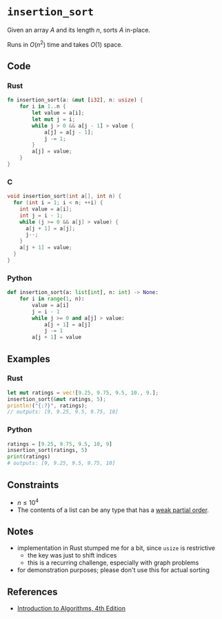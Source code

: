 # `insertion_sort`
Given an array $A$ and its length $n$, sorts $A$ in-place.

Runs in $O(n^{2})$ time and takes $O(1)$ space.

## Code
### Rust
```rust
fn insertion_sort(a: &mut [i32], n: usize) {
    for i in 1..n {
        let value = a[i];
        let mut j = i;
        while j > 0 && a[j - 1] > value {
            a[j] = a[j - 1];
            j -= 1;
        }
        a[j] = value;
    }
}
```

### C
```c
void insertion_sort(int a[], int n) {
  for (int i = 1; i < n; ++i) {
    int value = a[i];
    int j = i - 1;
    while (j >= 0 && a[j] > value) {
      a[j + 1] = a[j];
      j--;
    }
    a[j + 1] = value;
  }
}
```

### Python
```python
def insertion_sort(a: list[int], n: int) -> None:
    for i in range(1, n):
        value = a[i]
        j = i - 1
        while j >= 0 and a[j] > value:
            a[j + 1] = a[j]
            j -= 1
        a[j + 1] = value
```

## Examples
### Rust
```rust
let mut ratings = vec![9.25, 9.75, 9.5, 10., 9.];
insertion_sort(&mut ratings, 5);
println!("{:?}", ratings);
// outputs: [9, 9.25, 9.5, 9.75, 10]
```

### Python
```python
ratings = [9.25, 9.75, 9.5, 10, 9]
insertion_sort(ratings, 5)
print(ratings)
# outputs: [9, 9.25, 9.5, 9.75, 10]
```

## Constraints
- $n \le 10^{4}$
- The contents of a list can be any type that has a [weak partial order](https://eli.thegreenplace.net/2018/partial-and-total-orders/#:~:text=While%20a%20partial%20order%20lets,all%20elements%20in%20a%20set.).

## Notes
- implementation in Rust stumped me for a bit, since `usize` is restrictive
	- the key was just to shift indices
	- this is a recurring challenge, especially with graph problems
- for demonstration purposes; please don't use this for actual sorting

## References
- [Introduction to Algorithms, 4th Edition](https://mitpress.mit.edu/books/introduction-algorithms-fourth-edition)